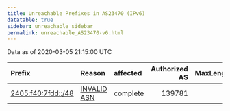 ```yaml
---
title: Unreachable Prefixes in AS23470 (IPv6)
datatable: true
sidebar: unreachable_sidebar
permalink: unreachable_AS23470-v6.html
---
```


Data as of 2020-03-05 21:15:00 UTC


<div class="datatable-begin"></div>

| Prefix                                                         | Reason                                                                                                    | affected   |   Authorized AS |   MaxLength | Anchor                                       |   unreachable /48s |
|:---------------------------------------------------------------|:----------------------------------------------------------------------------------------------------------|:-----------|----------------:|------------:|:---------------------------------------------|-------------------:|
| [2405:f40:7fdd::/48](https://stat.ripe.net/2405:f40:7fdd::/48) | [INVALID ASN](https://rpki-validator.ripe.net/announcement-preview?asn=AS23470&prefix=2405:f40:7fdd::/48) | complete   |          139781 |          48 | [APNIC](unreachable_APNIC_RPKI_Root-v6.html) |                  1 |

<div class="datatable-end"></div>